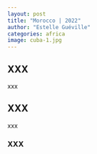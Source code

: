```yaml
---
layout: post
title: "Morocco | 2022"
author: "Estelle Guéville"
categories: africa
image: cuba-1.jpg
---
```


## XXX

xxx

## XXX

xxx

### XXX
